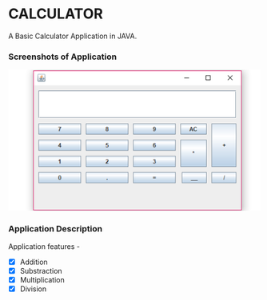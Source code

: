 # CALCULATOR

A Basic Calculator Application in JAVA.

### Screenshots of Application
![](assets/cal.png)

### Application Description

Application features -
* [x] Addition
* [x] Substraction
* [x] Multiplication
* [x] Division
